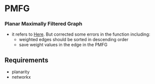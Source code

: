# PMFG
### Planar Maximally Filtered Graph

* it refers to [Here](https://gmarti.gitlab.io/networks/2018/06/03/pmfg-algorithm.html). But corrected some errors in the function including:
    * weighted edges should be sorted in descending order
    * save weight values in the edge in the PMFG

## Requirements
* planarity 
* networkx


